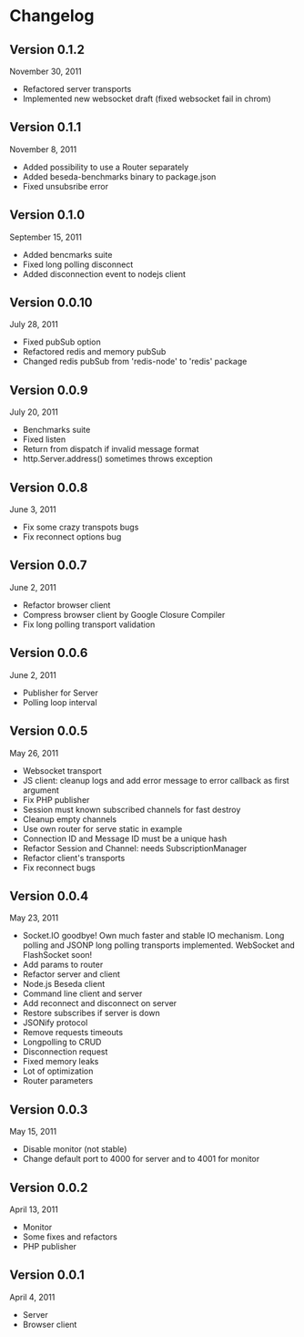 Changelog
======

Version 0.1.2
---
November 30, 2011

* Refactored server transports
* Implemented new websocket draft (fixed websocket fail in chrom)


Version 0.1.1
---
November 8, 2011

* Added possibility to use a Router separately
* Added beseda-benchmarks binary to package.json
* Fixed unsubsribe error


Version 0.1.0
---
September 15, 2011

* Added bencmarks suite
* Fixed long polling disconnect
* Added disconnection event to nodejs client


Version 0.0.10
---
July 28, 2011

* Fixed pubSub option
* Refactored redis and memory pubSub
* Changed redis pubSub from 'redis-node' to 'redis' package 


Version 0.0.9
---
July 20, 2011

* Benchmarks suite
* Fixed listen
* Return from dispatch if invalid message format
* http.Server.address() sometimes throws exception


Version 0.0.8
---
June 3, 2011

* Fix some crazy transpots bugs
* Fix reconnect options bug


Version 0.0.7
---
June 2, 2011

* Refactor browser client
* Compress browser client by Google Closure Compiler
* Fix long polling transport validation


Version 0.0.6
---
June 2, 2011

* Publisher for Server
* Polling loop interval


Version 0.0.5
---
May 26, 2011

* Websocket transport
* JS client: cleanup logs and add error message to error callback as first argument
* Fix PHP publisher
* Session must known subscribed channels for fast destroy
* Cleanup empty channels
* Use own router for serve static in example
* Connection ID and Message ID must be a unique hash
* Refactor Session and Channel: needs SubscriptionManager
* Refactor client's transports
* Fix reconnect bugs


Version 0.0.4
---
May 23, 2011

* Socket.IO goodbye! Own much faster and stable IO mechanism.
  Long polling and JSONP long polling transports implemented. WebSocket and FlashSocket soon!
* Add params to router
* Refactor server and client
* Node.js Beseda client
* Command line client and server
* Add reconnect and disconnect on server
* Restore subscribes if server is down
* JSONify protocol
* Remove requests timeouts
* Longpolling to CRUD
* Disconnection request
* Fixed memory leaks
* Lot of optimization
* Router parameters


Version 0.0.3
---
May 15, 2011

* Disable monitor (not stable)
* Change default port to 4000 for server and to 4001 for monitor


Version 0.0.2
---
April 13, 2011

* Monitor
* Some fixes and refactors
* PHP publisher


Version 0.0.1
---
April 4, 2011

* Server
* Browser client
